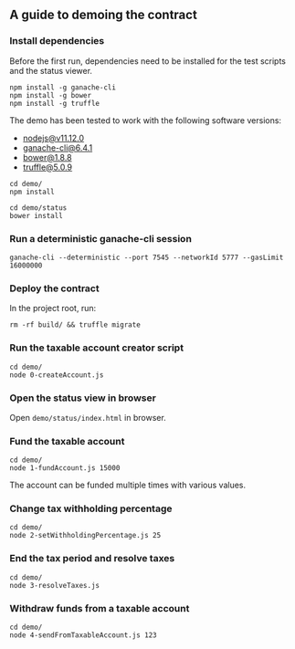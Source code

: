 ## A guide to demoing the contract

### Install dependencies

Before the first run, dependencies need to be installed for the test scripts and the status viewer.

```shell
npm install -g ganache-cli
npm install -g bower
npm install -g truffle
```

The demo has been tested to work with the following software versions:
* nodejs@v11.12.0
* ganache-cli@6.4.1
* bower@1.8.8
* truffle@5.0.9

```shell
cd demo/
npm install
```

```shell
cd demo/status
bower install
```

### Run a deterministic ganache-cli session

```shell
ganache-cli --deterministic --port 7545 --networkId 5777 --gasLimit 16000000
```


### Deploy the contract
In the project root, run:
```shell
rm -rf build/ && truffle migrate
```
### Run the taxable account creator script

```shell
cd demo/
node 0-createAccount.js
```

### Open the status view in browser

Open `demo/status/index.html` in browser.

### Fund the taxable account

```shell
cd demo/
node 1-fundAccount.js 15000
```
The account can be funded multiple times with various values.

### Change tax withholding percentage

```shell
cd demo/
node 2-setWithholdingPercentage.js 25
```

### End the tax period and resolve taxes

```shell
cd demo/
node 3-resolveTaxes.js
```

### Withdraw funds from a taxable account

```shell
cd demo/
node 4-sendFromTaxableAccount.js 123
```
